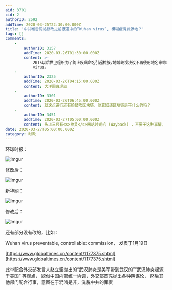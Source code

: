 ```yaml
---
aid: 3701
cid: 2
authorID: 2592
addTime: 2020-03-25T22:30:00.000Z
title: '中共喉舌网站修改之前报道中的“Wuhan virus”, 模糊疫情发源地？'
tags: []
comments:
    -
        authorID: 3157
        addTime: 2020-03-26T01:30:00.000Z
        content: >-
            2015以后世卫组织为了防止疾病命名引起种族/地域歧视决议不再使用地名来命名疾病和病原体。负责任的世卫成员都不会再使用武汉病毒/肺炎这种说法。现在新冠病毒在中英文里都有了正式名称。一开始没有公认的名字记者又不了解世卫规则，现在允许人家改正。连川普这么顽固的人都学会了不能用chinese
            virus。
    -
        authorID: 2325
        addTime: 2020-03-26T04:15:00.000Z
        content: 大洋国真理部
    -
        authorID: 3301
        addTime: 2020-03-26T06:45:00.000Z
        content: 就这点道行还有脸鼓吹区块链，他真知道区块链是干什么的吗？
    -
        authorID: 3451
        addTime: 2020-03-27T05:00:00.000Z
        content: 头上三尺有<s>神灵</s>网站时光机 (Wayback) ，不要干这种事情。
date: 2020-03-27T05:00:00.000Z
category: 时政
---
```


环球时报：

![Imgur](https://i.imgur.com/2kQloDq.jpg)

修改后：

![Imgur](https://i.imgur.com/JtTlqHK.jpg)

新华网：

![Imgur](https://i.imgur.com/rU5QfUF.jpg)

修改后：

![Imgur](https://i.imgur.com/rU5QfUF.jpg)

还有部分没有改的，比如：

Wuhan virus preventable, controllable: commission， 发表于1月19日

[https://www.globaltimes.cn/content/1177375.shtml](https://www.globaltimes.cn/content/1177375.shtml)

此举配合外交部发言人赵立坚抛出的“武汉肺炎是美军带到武汉的”“武汉肺炎起源于美国” 等观点， 貌似中国内部统一协调，外交部首先抛出各种阴谋论， 然后其他部门配合行事，意图在于混淆是非，洗脱中共的罪责
